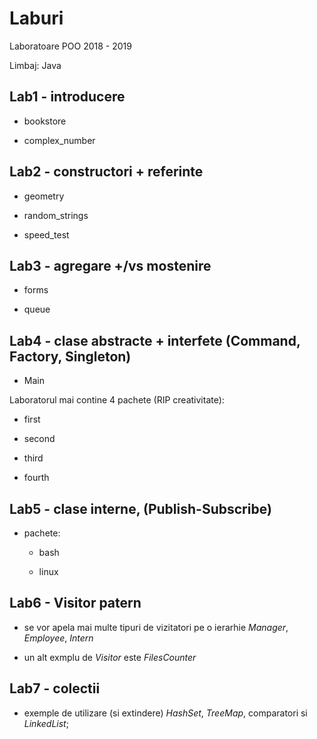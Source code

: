 # Laburi

Laboratoare POO 2018 - 2019

Limbaj: Java

## Lab1 - introducere

- bookstore

- complex_number

## Lab2 - constructori + referinte

- geometry

- random_strings

- speed_test

## Lab3 - agregare +/vs mostenire

- forms

- queue

## Lab4 - clase abstracte + interfete (Command, Factory, Singleton)

- Main

Laboratorul mai contine 4 pachete (RIP creativitate):

- first

- second

- third

- fourth

## Lab5 - clase interne, (Publish-Subscribe)

- pachete:
	- bash

	- linux

## Lab6 - Visitor patern

- se vor apela mai multe tipuri de vizitatori pe o ierarhie *Manager*, *Employee*, *Intern*

- un alt exmplu de *Visitor* este *FilesCounter*

## Lab7 - colectii

- exemple de utilizare (si extindere) *HashSet*, *TreeMap*, comparatori si *LinkedList*;
